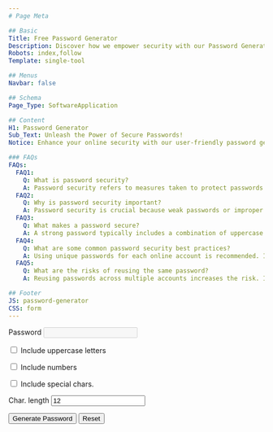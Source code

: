 ```yaml
---
# Page Meta

## Basic
Title: Free Password Generator
Description: Discover how we empower security with our Password Generator and Strength Checker tools. We can help you to fortify your digital defenses.
Robots: index,follow
Template: single-tool

## Menus
Navbar: false

## Schema
Page_Type: SoftwareApplication

## Content
H1: Password Generator
Sub_Text: Unleash the Power of Secure Passwords!
Notice: Enhance your online security with our user-friendly password generator tool. Create strong and secure passwords tailored to your preferences. Customize length, complexity, and more to protect your accounts effectively. Get started now and fortify your online presence!

### FAQs
FAQs:
  FAQ1:
    Q: What is password security?
    A: Password security refers to measures taken to protect passwords from unauthorized access or compromise, ensuring that only authorized individuals can access sensitive information.
  FAQ2:
    Q: Why is password security important?
    A: Password security is crucial because weak passwords or improper handling of passwords can lead to unauthorized access, data breaches, identity theft, and other security issues.
  FAQ3:
    Q: What makes a password secure?
    A: A strong password typically includes a combination of uppercase and lowercase letters, numbers, and special characters. It should be unique, not easily guessable, and not used for multiple accounts.
  FAQ4:
    Q: What are some common password security best practices?
    A: Using unique passwords for each online account is recommended. It's also important to avoid simple or commonly-used passwords, enable multi-factor authentication whenever possible, regularly update and change passwords, and be cautious of phishing attempts and suspicious links.
  FAQ5:
    Q: What are the risks of reusing the same password?
    A: Reusing passwords across multiple accounts increases the risk. If one account is compromised, all other accounts with the same password become vulnerable. It's best to use unique passwords for each account.

## Footer
JS: password-generator
CSS: form
---
```


<!-- Tool Code -->

<form id="password-form">
    <p>
        <label for="password">Password</label>
        <input type="text" id="password" readonly disabled>
    </p>
    <p>
        <label>
            <input type="checkbox" id="uppercase">
            Include uppercase letters</a>
        </label>
    </p>
    <p>
        <label>
            <input type="checkbox" id="numbers">
            Include numbers</a>
        </label>
    </p>
    <p>
        <label>
            <input type="checkbox" id="special-chars">
            Include special chars.</a>
        </label>
    </p>
    <p>
        <label for="length">Char. length</label>
        <input type="number" id="length" min="3" value="12" required>
    </p>
    <button type="submit">Generate Password</button>
    <button type="reset">Reset</button>
</form>
